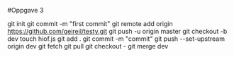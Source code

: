 #Oppgave 3

git init
git commit -m "first commit"
git remote add origin https://github.com/geireil/testy.git
git push -u origin master
git checkout -b dev
touch hiof.js
git add .
git commit -m "commit"
git push --set-upstream origin dev
git fetch
git pull
git checkout -
git merge dev

